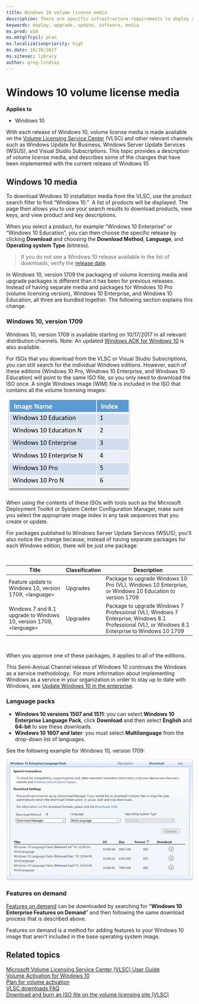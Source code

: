 ```yaml
---
title: Windows 10 volume license media 
description: There are specific infrastructure requirements to deploy and manage Windows 10 that should be in place prior to significant Windows 10 deployments within your organization.
keywords: deploy, upgrade, update, software, media
ms.prod: w10
ms.mktglfcycl: plan
ms.localizationpriority: high
ms.date: 10/20/2017
ms.sitesec: library
author: greg-lindsay
---
```


# Windows 10 volume license media


**Applies to**

-   Windows 10

With each release of Windows 10, volume license media is made available on the [Volume Licensing Service Center](http://www.microsoft.com/vlsc) (VLSC) and other relevant channels such as Windows Update for Business, Windows Server Update Services (WSUS), and Visual Studio Subscriptions. This topic provides a description of volume license media, and describes some of the changes that have been implemented with the current release of Windows 10.

## Windows 10 media

To download Windows 10 installation media from the VLSC, use the product search filter to find “Windows 10.”  A list of products will be displayed. The page then allows you to use your search results to download products, view keys, and view product and key descriptions.

When you select a product, for example “Windows 10 Enterprise” or “Windows 10 Education”, you can then choose the specific release by clicking **Download** and choosing the **Download Method**, **Language**, and **Operating system Type** (bitness). 

>If you do not see a Windows 10 release available in the list of downloads, verify the [release date](https://technet.microsoft.com/en-us/windows/release-info.aspx).

In Windows 10, version 1709 the packaging of volume licensing media and upgrade packages is different than it has been for previous releases. Instead of having separate media and packages for Windows 10 Pro (volume licensing version), Windows 10 Enterprise, and Windows 10 Education, all three are bundled together. The following section explains this change.

### Windows 10, version 1709

Windows 10, version 1709 is available starting on 10/17/2017 in all relevant distribution channels. Note: An updated [Windows ADK for Windows 10](https://developer.microsoft.com/en-us/windows/hardware/windows-assessment-deployment-kit) is also available.

For ISOs that you download from the VLSC or Visual Studio Subscriptions, you can still search for the individual Windows editions. However, each of these editions (Windows 10 Pro, Windows 10 Enterprise, and Windows 10 Education) will point to the same ISO file, so you only need to download the ISO once. A single Windows image (WIM) file is included in the ISO that contains all the volume licensing images:

![Images](images\table01.png)

When using the contents of these ISOs with tools such as the Microsoft Deployment Toolkit or System Center Configuration Manager, make sure you select the appropriate image index in any task sequences that you create or update.

For packages published to Windows Server Update Services (WSUS), you’ll also notice the change because, instead of having separate packages for each Windows edition, there will be just one package:

<br>

| Title | Classification | Description |
| --- | --- | --- |
| Feature update to Windows 10, version 1709, \<language\> | Upgrades | Package to upgrade Windows 10 Pro (VL), Windows 10 Enterprise, or Windows 10 Education to version 1709 |
| Windows 7 and 8.1 upgrade to Windows 10, version 1709, \<language\> | Upgrades | Package to upgrade Windows 7 Professional (VL), Windows 7 Enterprise, Windows 8.1 Professional (VL), or Windows 8.1 Enterprise to Windows 10 1709 |

<br>

When you approve one of these packages, it applies to all of the editions.

This Semi-Annual Channel release of Windows 10 continues the Windows as a service methodology.  For more information about implementing Windows as a service in your organization in order to stay up to date with Windows, see [Update Windows 10 in the enterprise](https://aka.ms/waas).


### Language packs

- **Windows 10 versions 1507 and 1511**: you can select **Windows 10 Enterprise Language Pack**, click **Download** and then select **English** and **64-bit** to see these downloads.  
- **Windows 10 1607 and later**: you must select **Multilanguage** from the drop-down list of languages. 

See the following example for Windows 10, version 1709:

![Windows 10, version 1709 lang pack](images\lang-pack-1709.png)

### Features on demand

[Features on demand](https://blogs.technet.microsoft.com/mniehaus/2015/08/31/adding-features-including-net-3-5-to-windows-10/) can be downloaded by searching for "**Windows 10 Enterprise Features on Demand**" and then following the same download process that is described above. 

Features on demand is a method for adding features to your Windows 10 image that aren’t included in the base operating system image.


## Related topics

[Microsoft Volume Licensing Service Center (VLSC) User Guide](https://www.microsoft.com/en-us/download/details.aspx?id=10585)
<br>[Volume Activation for Windows 10](https://docs.microsoft.com/windows/deployment/volume-activation/volume-activation-windows-10)
<br>[Plan for volume activation](https://docs.microsoft.com/en-us/windows/deployment/volume-activation/plan-for-volume-activation-client)
<br>[VLSC downloads FAQ](https://www.microsoft.com/Licensing/servicecenter/Help/FAQDetails.aspx?id=150)
<br>[Download and burn an ISO file on the volume licensing site (VLSC)](https://support.microsoft.com/help/2472143/download-and-burn-an-iso-file-on-the-volume-licensing-site-vlsc)


 

 






